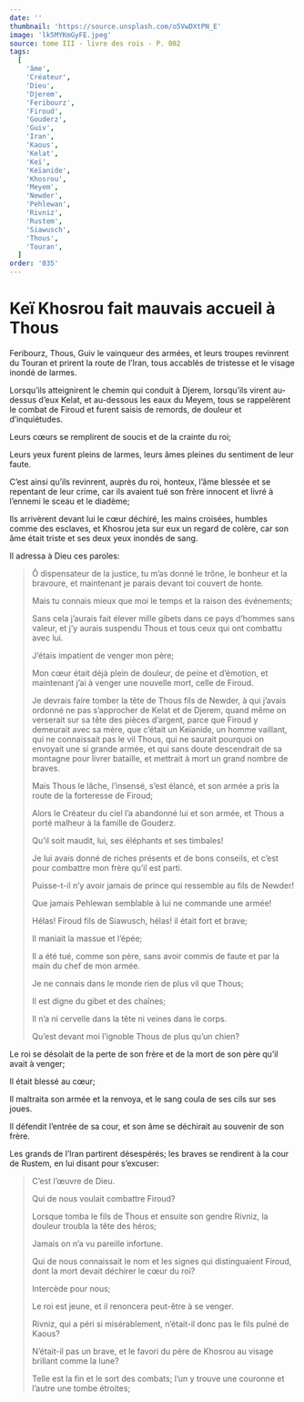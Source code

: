 ```yaml
---
date: ''
thumbnail: 'https://source.unsplash.com/o5VwDXtPN_E'
image: 'lk5MYKmGyFE.jpeg'
source: tome III - livre des rois - P. 002
tags:
  [
    'âme',
    'Créateur',
    'Dieu',
    'Djerem',
    'Feribourz',
    'Firoud',
    'Gouderz',
    'Guiv',
    'Iran',
    'Kaous',
    'Kelat',
    'Keï',
    'Keïanide',
    'Khosrou',
    'Meyem',
    'Newder',
    'Pehlewan',
    'Rivniz',
    'Rustem',
    'Siawusch',
    'Thous',
    'Touran',
  ]
order: '035'
---
```


# Keï Khosrou fait mauvais accueil à Thous

Feribourz, Thous, Guiv le vainqueur des armées, et leurs troupes revinrent du Touran et prirent la route de l’Iran, tous accablés de tristesse et le visage inondé de larmes.

Lorsqu’ils atteignirent le chemin qui conduit à Djerem, lorsqu’ils virent au-dessus d’eux Kelat, et au-dessous les eaux du Meyem, tous se rappelèrent le combat de Firoud et furent saisis de remords, de douleur et d’inquiétudes.

Leurs cœurs se remplirent de soucis et de la crainte du roi;

Leurs yeux furent pleins de larmes, leurs âmes pleines du sentiment de leur faute.

C’est ainsi qu’ils revinrent, auprès du roi, honteux, l’âme blessée et se repentant de leur crime, car ils avaient tué son frère innocent et livré à l’ennemi le sceau et le diadème;

Ils arrivèrent devant lui le cœur déchiré, les mains croisées, humbles comme des esclaves, et Khosrou jeta sur eux un regard de colère, car son âme était triste et ses deux yeux inondés de sang.

Il adressa à Dieu ces paroles:

> Ô dispensateur de la justice, tu m’as donné le trône, le bonheur et la bravoure, et maintenant je parais devant toi couvert de honte.
>
> Mais tu connais mieux que moi le temps et la raison des événements;
>
> Sans cela j’aurais fait élever mille gibets dans ce pays d’hommes sans valeur, et j’y aurais suspendu Thous et tous ceux qui ont combattu avec lui.
>
> J’étais impatient de venger mon père;
>
> Mon cœur était déjà plein de douleur, de peine et d’émotion, et maintenant j’ai à venger une nouvelle mort, celle de Firoud.
>
> Je devrais faire tomber la tête de Thous fils de Newder, à qui j’avais ordonné ne pas s’approcher de Kelat et de Djerem, quand même on verserait sur sa tête des pièces d’argent, parce que Firoud y demeurait avec sa mère, que c’était un Keïanide, un homme vaillant, qui ne connaissait pas le vil Thous, qui ne saurait pourquoi on envoyait une si grande armée, et qui sans doute descendrait de sa montagne pour livrer bataille, et mettrait à mort un grand nombre de braves.
>
> Mais Thous le lâche, l’insensé, s’est élancé, et son armée a pris la route de la forteresse de Firoud;
>
> Alors le Créateur du ciel l’a abandonné lui et son armée, et Thous a porté malheur à la famille de Gouderz.
>
> Qu’il soit maudit, lui, ses éléphants et ses timbales!
>
> Je lui avais donné de riches présents et de bons conseils, et c’est pour combattre mon frère qu’il est parti.
>
> Puisse-t-il n’y avoir jamais de prince qui ressemble au fils de Newder!
>
> Que jamais Pehlewan semblable à lui ne commande une armée!
>
> Hélas! Firoud fils de Siawusch, hélas! il était fort et brave;
>
> Il maniait la massue et l’épée;
>
> Il a été tué, comme son père, sans avoir commis de faute et par la main du chef de mon armée.
>
> Je ne connais dans le monde rien de plus vil que Thous;
>
> Il est digne du gibet et des chaînes;
>
> Il n’a ni cervelle dans la tête ni veines dans le corps.
>
> Qu’est devant moi l’ignoble Thous de plus qu’un chien?

Le roi se désolait de la perte de son frère et de la mort de son père qu’il avait à venger;

Il était blessé au cœur;

Il maltraita son armée et la renvoya, et le sang coula de ses cils sur ses joues.

Il défendit l’entrée de sa cour, et son âme se déchirait au souvenir de son frère.

Les grands de l’Iran partirent désespérés; les braves se rendirent à la cour de Rustem, en lui disant pour s’excuser:

> C’est l’œuvre de Dieu.
>
> Qui de nous voulait combattre Firoud?
>
> Lorsque tomba le fils de Thous et ensuite son gendre Rivniz, la douleur troubla la tête des héros;
>
> Jamais on n’a vu pareille infortune.
>
> Qui de nous connaissait le nom et les signes qui distinguaient Firoud, dont la mort devait déchirer le cœur du roi?
>
> Intercède pour nous;
>
> Le roi est jeune, et il renoncera peut-être à se venger.
>
> Rivniz, qui a péri si misérablement, n’était-il donc pas le fils puîné de Kaous?
>
> N’était-il pas un brave, et le favori du père de Khosrou au visage brillant comme la lune?
>
> Telle est la fin et le sort des combats; l’un y trouve une couronne et l’autre une tombe étroites;
